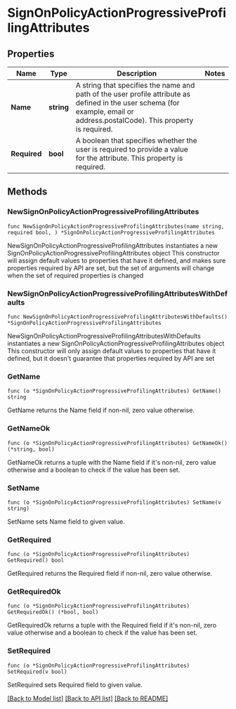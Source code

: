 # SignOnPolicyActionProgressiveProfilingAttributes

## Properties

Name | Type | Description | Notes
------------ | ------------- | ------------- | -------------
**Name** | **string** | A string that specifies the name and path of the user profile attribute as defined in the user schema (for example, email or address.postalCode). This property is required. | 
**Required** | **bool** | A boolean that specifies whether the user is required to provide a value for the attribute. This property is required. | 

## Methods

### NewSignOnPolicyActionProgressiveProfilingAttributes

`func NewSignOnPolicyActionProgressiveProfilingAttributes(name string, required bool, ) *SignOnPolicyActionProgressiveProfilingAttributes`

NewSignOnPolicyActionProgressiveProfilingAttributes instantiates a new SignOnPolicyActionProgressiveProfilingAttributes object
This constructor will assign default values to properties that have it defined,
and makes sure properties required by API are set, but the set of arguments
will change when the set of required properties is changed

### NewSignOnPolicyActionProgressiveProfilingAttributesWithDefaults

`func NewSignOnPolicyActionProgressiveProfilingAttributesWithDefaults() *SignOnPolicyActionProgressiveProfilingAttributes`

NewSignOnPolicyActionProgressiveProfilingAttributesWithDefaults instantiates a new SignOnPolicyActionProgressiveProfilingAttributes object
This constructor will only assign default values to properties that have it defined,
but it doesn't guarantee that properties required by API are set

### GetName

`func (o *SignOnPolicyActionProgressiveProfilingAttributes) GetName() string`

GetName returns the Name field if non-nil, zero value otherwise.

### GetNameOk

`func (o *SignOnPolicyActionProgressiveProfilingAttributes) GetNameOk() (*string, bool)`

GetNameOk returns a tuple with the Name field if it's non-nil, zero value otherwise
and a boolean to check if the value has been set.

### SetName

`func (o *SignOnPolicyActionProgressiveProfilingAttributes) SetName(v string)`

SetName sets Name field to given value.


### GetRequired

`func (o *SignOnPolicyActionProgressiveProfilingAttributes) GetRequired() bool`

GetRequired returns the Required field if non-nil, zero value otherwise.

### GetRequiredOk

`func (o *SignOnPolicyActionProgressiveProfilingAttributes) GetRequiredOk() (*bool, bool)`

GetRequiredOk returns a tuple with the Required field if it's non-nil, zero value otherwise
and a boolean to check if the value has been set.

### SetRequired

`func (o *SignOnPolicyActionProgressiveProfilingAttributes) SetRequired(v bool)`

SetRequired sets Required field to given value.



[[Back to Model list]](../README.md#documentation-for-models) [[Back to API list]](../README.md#documentation-for-api-endpoints) [[Back to README]](../README.md)


